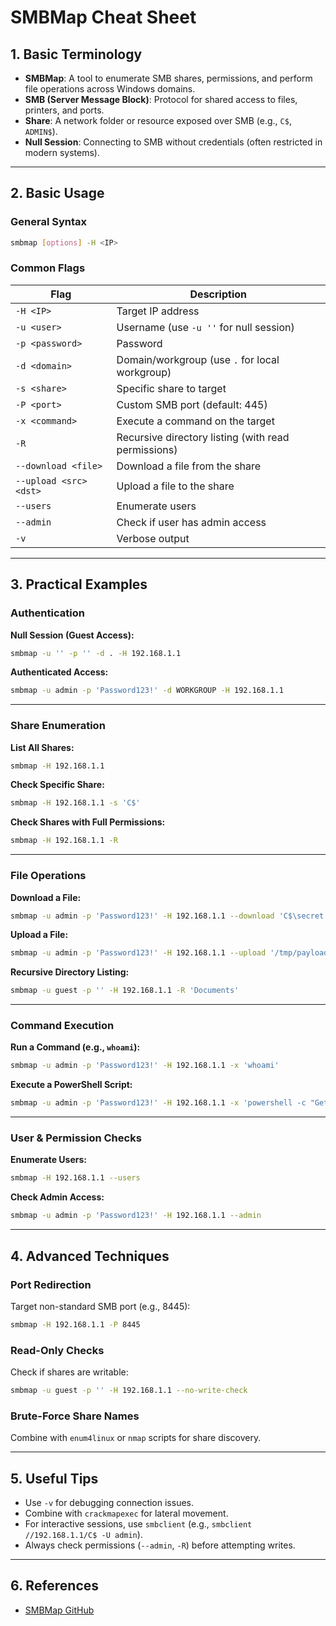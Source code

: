# SMBMap Cheat Sheet  

## **1. Basic Terminology**  
- **SMBMap**: A tool to enumerate SMB shares, permissions, and perform file operations across Windows domains.  
- **SMB (Server Message Block)**: Protocol for shared access to files, printers, and ports.  
- **Share**: A network folder or resource exposed over SMB (e.g., `C$`, `ADMIN$`).  
- **Null Session**: Connecting to SMB without credentials (often restricted in modern systems).  

---
## **2. Basic Usage**  

### General Syntax  
```bash  
smbmap [options] -H <IP>  
```  

### Common Flags  
| **Flag**             | **Description**                                                                 |  
|----------------------|---------------------------------------------------------------------------------|  
| `-H <IP>`            | Target IP address                                                              |  
| `-u <user>`          | Username (use `-u ''` for null session)                                         |  
| `-p <password>`      | Password                                                                        |  
| `-d <domain>`        | Domain/workgroup (use `.` for local workgroup)                                  |  
| `-s <share>`         | Specific share to target                                                        |  
| `-P <port>`          | Custom SMB port (default: 445)                                                  |  
| `-x <command>`       | Execute a command on the target                                                |  
| `-R`                 | Recursive directory listing (with read permissions)                             |  
| `--download <file>`  | Download a file from the share                                                  |  
| `--upload <src> <dst>` | Upload a file to the share                                                     |  
| `--users`            | Enumerate users                                                                 |  
| `--admin`            | Check if user has admin access                                                  |  
| `-v`                 | Verbose output                                                                  |  

---

## **3. Practical Examples**  

### **Authentication**  
**Null Session (Guest Access):**  
```bash  
smbmap -u '' -p '' -d . -H 192.168.1.1  
```  

**Authenticated Access:**  
```bash  
smbmap -u admin -p 'Password123!' -d WORKGROUP -H 192.168.1.1  
```  

---

### **Share Enumeration**  
**List All Shares:**  
```bash  
smbmap -H 192.168.1.1  
```  

**Check Specific Share:**  
```bash  
smbmap -H 192.168.1.1 -s 'C$'  
```  

**Check Shares with Full Permissions:**  
```bash  
smbmap -H 192.168.1.1 -R  
```  

---

### **File Operations**  
**Download a File:**  
```bash  
smbmap -u admin -p 'Password123!' -H 192.168.1.1 --download 'C$\secret.txt'  
```  

**Upload a File:**  
```bash  
smbmap -u admin -p 'Password123!' -H 192.168.1.1 --upload '/tmp/payload.exe' 'C$\Windows\Temp\payload.exe'  
```  

**Recursive Directory Listing:**  
```bash  
smbmap -u guest -p '' -H 192.168.1.1 -R 'Documents'  
```  

---

### **Command Execution**  
**Run a Command (e.g., `whoami`):**  
```bash  
smbmap -u admin -p 'Password123!' -H 192.168.1.1 -x 'whoami'  
```  

**Execute a PowerShell Script:**  
```bash  
smbmap -u admin -p 'Password123!' -H 192.168.1.1 -x 'powershell -c "Get-Process"'  
```  

---

### **User & Permission Checks**  
**Enumerate Users:**  
```bash  
smbmap -H 192.168.1.1 --users  
```  

**Check Admin Access:**  
```bash  
smbmap -u admin -p 'Password123!' -H 192.168.1.1 --admin  
```  

---

## **4. Advanced Techniques**  

### **Port Redirection**  
Target non-standard SMB port (e.g., 8445):  
```bash  
smbmap -H 192.168.1.1 -P 8445  
```  

### **Read-Only Checks**  
Check if shares are writable:  
```bash  
smbmap -u guest -p '' -H 192.168.1.1 --no-write-check  
```  

### **Brute-Force Share Names**  
Combine with `enum4linux` or `nmap` scripts for share discovery.  

---

## **5. Useful Tips**  
- Use `-v` for debugging connection issues.  
- Combine with `crackmapexec` for lateral movement.  
- For interactive sessions, use `smbclient` (e.g., `smbclient //192.168.1.1/C$ -U admin`).  
- Always check permissions (`--admin`, `-R`) before attempting writes.  

---

## **6. References**  
- [SMBMap GitHub](https://github.com/ShawnDEvans/smbmap)  
